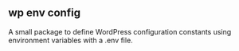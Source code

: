 ## wp env config

A small package to define WordPress configuration constants using environment variables with a .env file.
